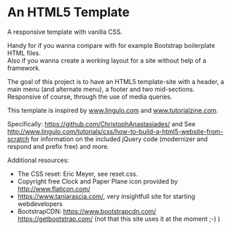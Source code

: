 # An HTML5 Template
A responsive template with vanilla CSS.

Handy for if you wanna compare with for example Bootstrap boilerplate HTML files.<br>
Also if you wanna create a working layout for a site without help of a framework.

The goal of this project is to have an HTML5 template-site with a header, a main menu (and alternate menu), 
a footer and two mid-sections. Responsive of course, through the use of media queries. 

This template is inspired by www.lingulo.com and www.tutorialzine.com.

Specifically:
https://github.com/ChristophAnastasiades/ and
See http://www.lingulo.com/tutorials/css/how-to-build-a-html5-website-from-scratch for information on the included jQuery 
code (modernizer and respond and prefix free) and more.

Additional resources:
- The CSS reset: Eric Meyer, see reset.css.
- Copyright free Clock and Paper Plane icon provided by 
http://www.flaticon.com/
- https://www.taniarascia.com/, very insightfull site for starting webdevelopers 
- BootstrapCDN: https://www.bootstrapcdn.com/
https://getbootstrap.com/ (not that this site uses it at the moment ;-) )
